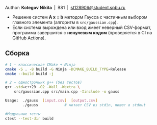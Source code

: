 Author: **Kotegov Nikita** | B81 | st128906@student.spbu.ru

- Решение систем **A x = b** методом Гаусса с частичным выбором главного элемента
  (алгоритм в `src/gaussian.cpp`).
- Если система вырождена или вход имеет неверный CSV-формат, программа завершится
  с **ненулевым кодом** (проверяется в CI на GitHub Actions).


## Сборка

```bash
# 1 – классическая CMake + Ninja
cmake -S . -B build -G Ninja -DCMAKE_BUILD_TYPE=Release
cmake --build build -j

# 2 – однострочник g++ (без тестов)
g++ -std=c++20 -O2 -Wall -Wextra \
    src/gaussian.cpp src/main.cpp -Iinclude -o gauss

Usage:  ./gauss  [input.csv]  [output.csv]
        ./gauss            # читает CSV из stdin, пишет в stdout

#Модульные тесты
ctest --test-dir build

